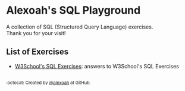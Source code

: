 # Alexoah's SQL Playground
A collection of SQL (Structured Query Language) exercises.  
Thank you for your visit!

## List of Exercises
* [W3School's SQL Exercises](./W3School-SQLExercises): answers to W3School's SQL Exercises

##
<sup>:octocat: Created by [@alexoah](http://github.com/alexoah) at GitHub.</sup>